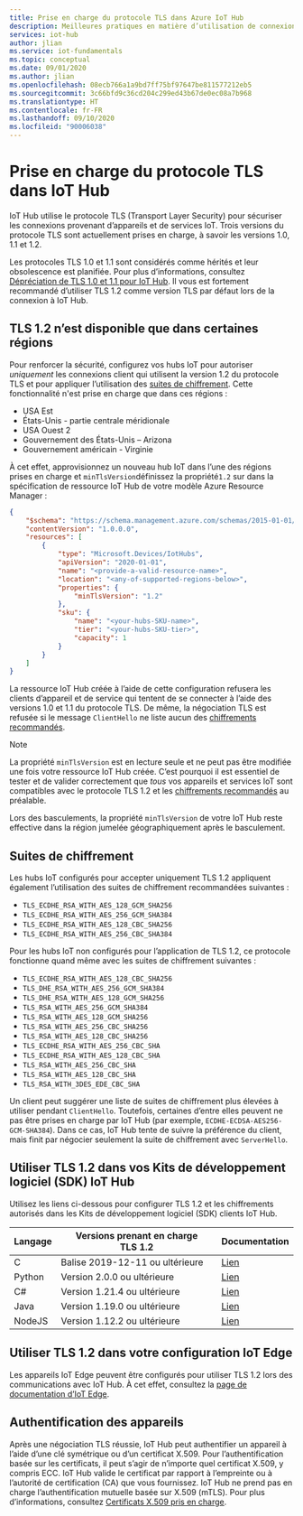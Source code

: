 ```yaml
---
title: Prise en charge du protocole TLS dans Azure IoT Hub
description: Meilleures pratiques en matière d’utilisation de connexions TLS sécurisées pour les appareils et les services communiquant avec IoT Hub
services: iot-hub
author: jlian
ms.service: iot-fundamentals
ms.topic: conceptual
ms.date: 09/01/2020
ms.author: jlian
ms.openlocfilehash: 08ecb766a1a9bd7ff75bf97647be811577212eb5
ms.sourcegitcommit: 3c66bfd9c36cd204c299ed43b67de0ec08a7b968
ms.translationtype: HT
ms.contentlocale: fr-FR
ms.lasthandoff: 09/10/2020
ms.locfileid: "90006038"
---
```

# <a name="tls-support-in-iot-hub"></a>Prise en charge du protocole TLS dans IoT Hub

IoT Hub utilise le protocole TLS (Transport Layer Security) pour sécuriser les connexions provenant d’appareils et de services IoT. Trois versions du protocole TLS sont actuellement prises en charge, à savoir les versions 1.0, 1.1 et 1.2.

Les protocoles TLS 1.0 et 1.1 sont considérés comme hérités et leur obsolescence est planifiée. Pour plus d’informations, consultez [Dépréciation de TLS 1.0 et 1.1 pour IoT Hub](iot-hub-tls-deprecating-1-0-and-1-1.md). Il vous est fortement recommandé d’utiliser TLS 1.2 comme version TLS par défaut lors de la connexion à IoT Hub.

## <a name="tls-12-enforcement-available-in-select-regions"></a>TLS 1.2 n’est disponible que dans certaines régions

Pour renforcer la sécurité, configurez vos hubs IoT pour autoriser *uniquement* les connexions client qui utilisent la version 1.2 du protocole TLS et pour appliquer l’utilisation des [suites de chiffrement](#cipher-suites). Cette fonctionnalité n'est prise en charge que dans ces régions :

* USA Est
* États-Unis - partie centrale méridionale
* USA Ouest 2
* Gouvernement des États-Unis – Arizona
* Gouvernement américain - Virginie

À cet effet, approvisionnez un nouveau hub IoT dans l’une des régions prises en charge et `minTlsVersion`définissez la propriété`1.2` sur dans la spécification de ressource IoT Hub de votre modèle Azure Resource Manager :

```json
{
    "$schema": "https://schema.management.azure.com/schemas/2015-01-01/deploymentTemplate.json#",
    "contentVersion": "1.0.0.0",
    "resources": [
        {
            "type": "Microsoft.Devices/IotHubs",
            "apiVersion": "2020-01-01",
            "name": "<provide-a-valid-resource-name>",
            "location": "<any-of-supported-regions-below>",
            "properties": {
                "minTlsVersion": "1.2"
            },
            "sku": {
                "name": "<your-hubs-SKU-name>",
                "tier": "<your-hubs-SKU-tier>",
                "capacity": 1
            }
        }
    ]
}
```

La ressource IoT Hub créée à l’aide de cette configuration refusera les clients d’appareil et de service qui tentent de se connecter à l’aide des versions 1.0 et 1.1 du protocole TLS. De même, la négociation TLS est refusée si le message `ClientHello` ne liste aucun des [chiffrements recommandés](#cipher-suites).

> [!NOTE]
> La propriété `minTlsVersion` est en lecture seule et ne peut pas être modifiée une fois votre ressource IoT Hub créée. C’est pourquoi il est essentiel de tester et de valider correctement que *tous* vos appareils et services IoT sont compatibles avec le protocole TLS 1.2 et les [chiffrements recommandés](#cipher-suites) au préalable.
> 
> Lors des basculements, la propriété `minTlsVersion` de votre IoT Hub reste effective dans la région jumelée géographiquement après le basculement.

## <a name="cipher-suites"></a>Suites de chiffrement

Les hubs IoT configurés pour accepter uniquement TLS 1.2 appliquent également l’utilisation des suites de chiffrement recommandées suivantes :

* `TLS_ECDHE_RSA_WITH_AES_128_GCM_SHA256`
* `TLS_ECDHE_RSA_WITH_AES_256_GCM_SHA384`
* `TLS_ECDHE_RSA_WITH_AES_128_CBC_SHA256`
* `TLS_ECDHE_RSA_WITH_AES_256_CBC_SHA384`

Pour les hubs IoT non configurés pour l’application de TLS 1.2, ce protocole fonctionne quand même avec les suites de chiffrement suivantes :

* `TLS_ECDHE_RSA_WITH_AES_128_CBC_SHA256`
* `TLS_DHE_RSA_WITH_AES_256_GCM_SHA384`
* `TLS_DHE_RSA_WITH_AES_128_GCM_SHA256`
* `TLS_RSA_WITH_AES_256_GCM_SHA384`
* `TLS_RSA_WITH_AES_128_GCM_SHA256`
* `TLS_RSA_WITH_AES_256_CBC_SHA256`
* `TLS_RSA_WITH_AES_128_CBC_SHA256`
* `TLS_ECDHE_RSA_WITH_AES_256_CBC_SHA`
* `TLS_ECDHE_RSA_WITH_AES_128_CBC_SHA`
* `TLS_RSA_WITH_AES_256_CBC_SHA`
* `TLS_RSA_WITH_AES_128_CBC_SHA`
* `TLS_RSA_WITH_3DES_EDE_CBC_SHA`

Un client peut suggérer une liste de suites de chiffrement plus élevées à utiliser pendant `ClientHello`. Toutefois, certaines d’entre elles peuvent ne pas être prises en charge par IoT Hub (par exemple, `ECDHE-ECDSA-AES256-GCM-SHA384`). Dans ce cas, IoT Hub tente de suivre la préférence du client, mais finit par négocier seulement la suite de chiffrement avec `ServerHello`.

## <a name="use-tls-12-in-your-iot-hub-sdks"></a>Utiliser TLS 1.2 dans vos Kits de développement logiciel (SDK) IoT Hub

Utilisez les liens ci-dessous pour configurer TLS 1.2 et les chiffrements autorisés dans les Kits de développement logiciel (SDK) clients IoT Hub.

| Langage | Versions prenant en charge TLS 1.2 | Documentation |
|----------|------------------------------------|---------------|
| C        | Balise 2019-12-11 ou ultérieure            | [Lien](https://aka.ms/Tls_C_SDK_IoT) |
| Python   | Version 2.0.0 ou ultérieure             | [Lien](https://aka.ms/Tls_Python_SDK_IoT) |
| C#       | Version 1.21.4 ou ultérieure            | [Lien](https://aka.ms/Tls_CSharp_SDK_IoT) |
| Java     | Version 1.19.0 ou ultérieure            | [Lien](https://aka.ms/Tls_Java_SDK_IoT) |
| NodeJS   | Version 1.12.2 ou ultérieure            | [Lien](https://aka.ms/Tls_Node_SDK_IoT) |


## <a name="use-tls-12-in-your-iot-edge-setup"></a>Utiliser TLS 1.2 dans votre configuration IoT Edge

Les appareils IoT Edge peuvent être configurés pour utiliser TLS 1.2 lors des communications avec IoT Hub. À cet effet, consultez la [page de documentation d’IoT Edge](https://github.com/Azure/iotedge/blob/master/edge-modules/edgehub-proxy/README.md).

## <a name="device-authentication"></a>Authentification des appareils

Après une négociation TLS réussie, IoT Hub peut authentifier un appareil à l’aide d’une clé symétrique ou d’un certificat X.509. Pour l’authentification basée sur les certificats, il peut s’agir de n’importe quel certificat X.509, y compris ECC. IoT Hub valide le certificat par rapport à l’empreinte ou à l’autorité de certification (CA) que vous fournissez. IoT Hub ne prend pas en charge l’authentification mutuelle basée sur X.509 (mTLS). Pour plus d’informations, consultez [Certificats X.509 pris en charge](iot-hub-devguide-security.md#supported-x509-certificates).
